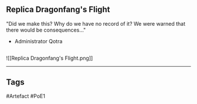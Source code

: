## Replica Dragonfang's Flight
"Did we make this? Why do we have no record of it? We were warned that there would be consequences..."
- Administrator Qotra
##
![[Replica Dragonfang's Flight.png]]

---
## Tags
#Artefact
#PoE1